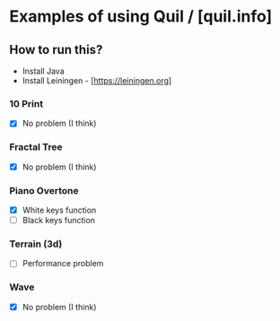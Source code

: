 # Examples of using Quil / [quil.info]

## How to run this?

- Install Java
- Install Leiningen - [https://leiningen.org]

### 10 Print
- [x] No problem (I think)

### Fractal Tree
- [x] No problem (I think)

### Piano Overtone
- [x] White keys function
- [ ] Black keys function

### Terrain (3d)
- [ ] Performance problem

### Wave
- [x] No problem (I think)
